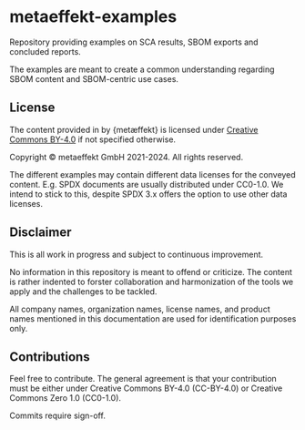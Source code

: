 # metaeffekt-examples

Repository providing examples on SCA results, SBOM exports and concluded reports.

The examples are meant to create a common understanding regarding SBOM content and SBOM-centric use cases.

## License

The content provided in by {metæffekt} is licensed under [Creative Commons BY-4.0](LICENSE) if not specified otherwise.

Copyright © metaeffekt GmbH 2021-2024. All rights reserved.

The different examples may contain different data licenses for the conveyed content. E.g. SPDX documents are usually 
distributed under CC0-1.0. We intend to stick to this, despite SPDX 3.x offers the option to use other data licenses.

## Disclaimer

This is all work in progress and subject to continuous improvement.

No information in this repository is meant to offend or criticize. The content is rather indented to forster 
collaboration and harmonization of the tools we apply and the challenges to be tackled.

All company names, organization names, license names, and product names mentioned in this documentation are used for 
identification purposes only.

## Contributions

Feel free to contribute. The general agreement is that your contribution must be either under Creative Commons BY-4.0 
(CC-BY-4.0) or Creative Commons Zero 1.0 (CC0-1.0).

Commits require sign-off.
